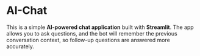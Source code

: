 # AI-Chat
This is a simple **AI-powered chat application** built with **Streamlit**.   The app allows you to ask questions, and the bot will remember the previous conversation context, so follow-up questions are answered more accurately.  
